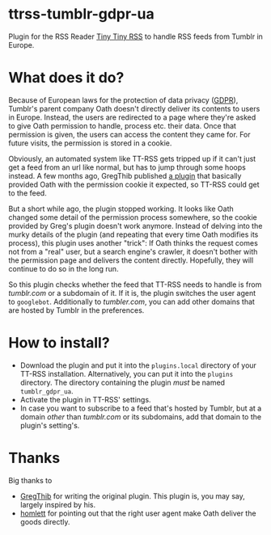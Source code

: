 # ttrss-tumblr-gdpr-ua

Plugin for the RSS Reader [Tiny Tiny RSS](https://tt-rss.org/) to handle RSS feeds from Tumblr in Europe.

# What does it do?

Because of European laws for the protection of data privacy ([GDPR](https://en.wikipedia.org/wiki/General_Data_Protection_Regulation)), Tumblr's parent company Oath doesn't directly deliver its contents to users in Europe. Instead, the users are redirected to a page where they're asked to give Oath permission to handle, process etc. their data. Once that permission is given, the users can access the content they came for. For future visits, the permission is stored in a cookie.

Obviously, an automated system like TT-RSS gets tripped up if it can't just get a feed from an url like normal, but has to jump through some hoops instead. A few months ago, GregThib published [a plugin](https://github.com/GregThib/ttrss-tumblr-gdpr) that basically provided Oath with the permission cookie it expected, so TT-RSS could get to the feed.

But a short while ago, the plugin stopped working. It looks like Oath changed some detail of the permission process somewhere, so the cookie provided by Greg's plugin doesn't work anymore. Instead of delving into the murky details of the plugin (and repeating that every time Oath modifies its process), this plugin uses another "trick": If Oath thinks the request comes not from a "real" user, but a search engine's crawler, it doesn't bother with the permission page and delivers the content directly. Hopefully, they will continue to do so in the long run.

So this plugin checks whether the feed that TT-RSS needs to handle is from _tumblr.com_ or a subdomain of it. If it is, the plugin switches the user agent to `googlebot`. Additionally to _tumbler.com_, you can add other domains that are hosted by Tumblr in the preferences.

# How to install?

-   Download the plugin and put it into the `plugins.local` directory of your TT-RSS installation. Alternatively, you can put it into the `plugins` directory. The directory containing the plugin _must_ be named `tumblr_gdpr_ua`.
-   Activate the plugin in TT-RSS' settings.
-   In case you want to subscribe to a feed that's hosted by Tumblr, but at a domain _other_ than _tumblr.com_ or its subdomains, add that domain to the plugin's setting's.

# Thanks

Big thanks to

-   [GregThib](https://github.com/GregThib) for writing the original plugin. This plugin is, you may say, largely inspired by his.
-   [homlett](https://discourse.tt-rss.org/t/change-on-tumblr-rss-feeds-not-working/1158/96) for pointing out that the right user agent make Oath deliver the goods directly.
